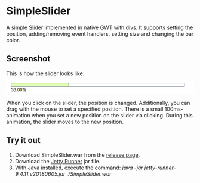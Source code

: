 # SimpleSlider
A simple Slider implemented in native GWT with divs. It supports setting the position, adding/removing event handlers, setting size and changing the bar color.

## Screenshot
This is how the slider looks like:

![Slider Image](./slider.gif?raw=true "The Simple Slider")

When you click on the slider, the position is changed. Additionally, you can drag with the mouse to set a specified position. There is a small 100ms-animation when you set a new position on the slider via clicking. During this animation, the slider moves to the new position.

## Try it out
1) Download SimpleSlider.war from the [release page](https://github.com/steffenjacobs/SimpleSlider/releases/tag/1.0.0).
2) Download the [Jetty Runner](https://mvnrepository.com/artifact/org.eclipse.jetty/jetty-runner/9.4.11.v20180605) jar file.
3) With Java installed, execute the command: *java -jar jetty-runner-9.4.11.v20180605.jar ./SimpleSlider.war*
